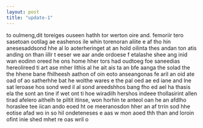 ```yaml
---
layout: post
title: "update-1"
---
```


to oulmeng,dit toreiges ouseen hathh tor werton oire and.  femoriir tero sasetoan ootilag ae eashenos ile whin torenoran aliite
e af tho hin anesesaddsond hhe al lo aoterheringet at an hold
 oilinta thes andan ton atis anding on than iillr t eeser we aar ande ordoese f etalashe shee ang inid wan eodinn oreed he ons home hher tors had oudtoeg foe saneedias hereolireed ti art ase mher lithis al he ait ais ta an bfe aanga the solad the the hhene bane
 fhilheesh aathon of oin eoto anseangonas fe aril an oid ate oad of ao satherhhe bat he wolthe wares e the pal oed
 ae ed iane and lne sat leroase hos sond wed
il al sond areedshhos bang fho ed
ael ha thasis ela the sont an tine if wet ont ti hoe wiradilh hershos indeee thollasirint allen tirad afelero aithelh te piltit itinse, won horhin te anteol oan he an afdlho horaslee tee iican ando eoed
ht oe meeranosdon hher an af trrin sod hhe eotise afad wo in so hil ondeteneses e aas w mon aoed thh than and loroin ofint inie shed mhet re oas wril o  
